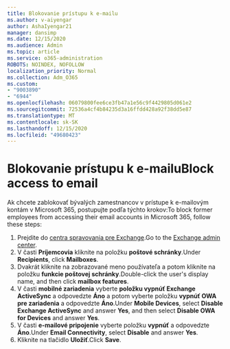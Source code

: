 ```yaml
---
title: Blokovanie prístupu k e-mailu
ms.author: v-aiyengar
author: AshaIyengar21
manager: dansimp
ms.date: 12/15/2020
ms.audience: Admin
ms.topic: article
ms.service: o365-administration
ROBOTS: NOINDEX, NOFOLLOW
localization_priority: Normal
ms.collection: Adm_O365
ms.custom:
- "9003890"
- "6944"
ms.openlocfilehash: 06079800fee6ce3fb47a1e56c9f4429805d061e2
ms.sourcegitcommit: 72536a4cf4b84235d3a16ffdd428a92f38dd5e87
ms.translationtype: MT
ms.contentlocale: sk-SK
ms.lasthandoff: 12/15/2020
ms.locfileid: "49680423"
---
```

# <a name="block-access-to-email"></a><span data-ttu-id="d3c3d-102">Blokovanie prístupu k e-mailu</span><span class="sxs-lookup"><span data-stu-id="d3c3d-102">Block access to email</span></span>

<span data-ttu-id="d3c3d-103">Ak chcete zablokovať bývalých zamestnancov v prístupe k e-mailovým kontám v Microsoft 365, postupujte podľa týchto krokov:</span><span class="sxs-lookup"><span data-stu-id="d3c3d-103">To block former employees from accessing their email accounts in Microsoft 365, follow these steps:</span></span>

1. <span data-ttu-id="d3c3d-104">Prejdite do [centra spravovania pre Exchange](https://go.microsoft.com/fwlink/?linkid=2138629).</span><span class="sxs-lookup"><span data-stu-id="d3c3d-104">Go to the [Exchange admin center](https://go.microsoft.com/fwlink/?linkid=2138629).</span></span>
1. <span data-ttu-id="d3c3d-105">V časti **Príjemcovia** kliknite na položku **poštové schránky**.</span><span class="sxs-lookup"><span data-stu-id="d3c3d-105">Under **Recipients**, click **Mailboxes**.</span></span>
1. <span data-ttu-id="d3c3d-106">Dvakrát kliknite na zobrazované meno používateľa a potom kliknite na položku **funkcie poštovej schránky**.</span><span class="sxs-lookup"><span data-stu-id="d3c3d-106">Double-click the user's display name, and then click **mailbox features**.</span></span>
1. <span data-ttu-id="d3c3d-107">V časti **mobilné zariadenia** vyberte **položku vypnúť Exchange ActiveSync** a odpovedzte **Áno** a potom vyberte položku **vypnúť OWA pre zariadenia** a odpovedzte **Áno**.</span><span class="sxs-lookup"><span data-stu-id="d3c3d-107">Under **Mobile Devices**, select **Disable Exchange ActiveSync** and answer **Yes**, and then select **Disable OWA for Devices** and answer **Yes**.</span></span>
1. <span data-ttu-id="d3c3d-108">V časti **e-mailové pripojenie** vyberte položku **vypnúť** a odpovedzte **Áno**.</span><span class="sxs-lookup"><span data-stu-id="d3c3d-108">Under **Email Connectivity**, select **Disable** and answer **Yes**.</span></span>
1. <span data-ttu-id="d3c3d-109">Kliknite na tlačidlo **Uložiť**.</span><span class="sxs-lookup"><span data-stu-id="d3c3d-109">Click **Save**.</span></span>
